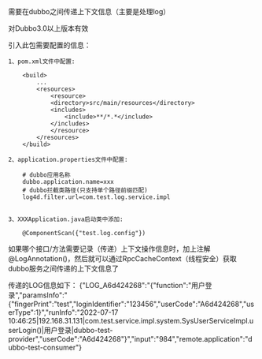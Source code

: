 
需要在dubbo之间传递上下文信息（主要是处理log）

对Dubbo3.0以上版本有效

引入此包需要配置的信息：

	1、pom.xml文件中配置:

		<build>
			...
			<resources>
			    <resource>
				<directory>src/main/resources</directory>
				<includes>
				    <include>**/*.*</include>
				</includes>
			    </resource>
			</resources>
		</build>

	2、application.properties文件中配置:

		# dubbo应用名称
		dubbo.application.name=xxx
		# dubbo拦截类路径(只支持单个路径前缀匹配)
		log4d.filter.url=com.test.log.service.impl


	3、XXXApplication.java启动类中添加:

		@ComponentScan({"test.log.config"})


如果哪个接口/方法需要记录（传递）上下文操作信息时，加上注解@LogAnnotation()，然后就可以通过RpcCacheContext（线程安全）获取dubbo服务之间传递的上下文信息了

传递的LOG信息如下：
{"LOG_A6d424268":"{"function":"用户登录","paramsInfo":"{"fingerPrint":"test","loginIdentifier":"123456","userCode":"A6d424268","userType":1}","runInfo":"2022-07-17 10:46:25|192.168.31.131|com.test.service.impl.system.SysUserServiceImpl.userLogin()|用户登录|dubbo-test-provider","userCode":"A6d424268"}","input":"984","remote.application":"dubbo-test-consumer"}
